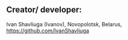 ## Creator/ developer: 
Ivan Shavliuga (Ivanov), Novopolotsk, Belarus, https://github.com/IvanShavliuga 
